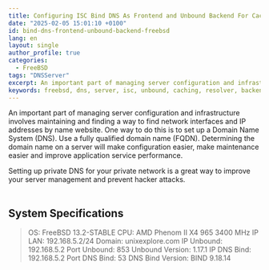 ```yaml
---
title: Configuring ISC Bind DNS As Frontend and Unbound Backend For Caching and Forwarding
date: "2025-02-05 15:01:10 +0100"
id: bind-dns-frontend-unbound-backend-freebsd
lang: en
layout: single
author_profile: true
categories:
  - FreeBSD
tags: "DNSServer"
excerpt: An important part of managing server configuration and infrastructure involves maintaining and finding a way to find network interfaces and IP addresses by name website
keywords: freebsd, dns, server, isc, unbound, caching, resolver, backend, frontend
---
```


An important part of managing server configuration and infrastructure involves maintaining and finding a way to find network interfaces and IP addresses by name website. One way to do this is to set up a Domain Name System (DNS). Use a fully qualified domain name (FQDN). Determining the domain name on a server will make configuration easier, make maintenance easier and improve application service performance.

Setting up private DNS for your private network is a great way to improve your server management and prevent hacker attacks.<br><br/>
## System Specifications
> OS: FreeBSD 13.2-STABLE
> CPU: AMD Phenom II X4 965 3400 MHz
> IP LAN: 192.168.5.2/24
> Domain: unixexplore.com
> IP Unbound: 192.168.5.2
> Port Unbound: 853
> Unbound Version: 1.17.1
> IP DNS Bind: 192.168.5.2
> Port DNS Bind: 53
> DNS Bind Version: BIND 9.18.14

 



